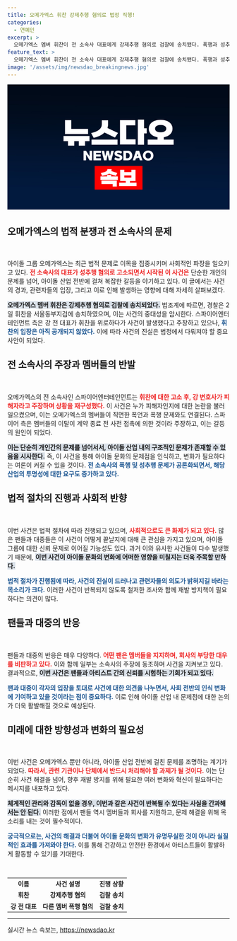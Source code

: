 ```yaml
---
title: 오메가엑스 휘찬 강제추행 혐의로 법정 직행!
categories:
  - 연예인
excerpt: >
  오메가엑스 멤버 휘찬이 전 소속사 대표에게 강제추행 혐의로 검찰에 송치됐다. 폭행과 성추행을 둘러싼 갈등 속, 팀의 내홍이 점점 커지고 있다. 과연 이 사건의 진실은 무엇일까? 클릭해서 자세히 알아보세요!
feature_text: >
  오메가엑스 멤버 휘찬이 전 소속사 대표에게 강제추행 혐의로 검찰에 송치됐다. 폭행과 성추행을 둘러싼 갈등 속, 팀의 내홍이 점점 커지고 있다. 과연 이 사건의 진실은 무엇일까? 클릭해서 자세히 알아보세요!
image: '/assets/img/newsdao_breakingnews.jpg'
---
```


<p><img src="/assets/img/newsdao_breakingnews.jpg" alt="flaretime 속보" /></p>

<h2 data-ke-size="size26">오메가엑스의 법적 분쟁과 전 소속사의 문제</h2>

<p data-ke-size="size16">&nbsp;</p>

<p>아이돌 그룹 오메가엑스는 최근 법적 문제로 이목을 집중시키며 사회적인 파장을 일으키고 있다. <b><span style="color: #ee2323;">전 소속사의 대표가 성추행 혐의로 고소되면서 시작된 이 사건은</span></b> 단순한 개인의 문제를 넘어, 아이돌 산업 전반에 걸쳐 복잡한 갈등을 야기하고 있다. 이 글에서는 사건의 경과, 관련자들의 입장, 그리고 이로 인해 발생하는 영향에 대해 자세히 살펴보겠다.</p>

<p><b><span style="background-color: #21538527;">오메가엑스 멤버 휘찬은 강제추행 혐의로 검찰에 송치되었다.</span></b> 법조계에 따르면, 경찰은 2일 휘찬을 서울동부지검에 송치하였으며, 이는 사건의 중대성을 암시한다. 스파이어엔터테인먼트 측은 강 전 대표가 휘찬을 위로하다가 사건이 발생했다고 주장하고 있으나, <b><span style="color: #1a5490;">휘찬의 입장은 아직 공개되지 않았다.</span></b> 이에 따라 사건의 진실은 법정에서 다뤄져야 할 중요 사안이 되었다.</p>

<h2 data-ke-size="size26">전 소속사의 주장과 멤버들의 반발</h2>

<p data-ke-size="size16">&nbsp;</p>

<p>오메가엑스의 전 소속사인 스파이어엔터테인먼트는 <b><span style="color: #ee2323;">휘찬에 대한 고소 후, 강 변호사가 피해자라고 주장하며 상황을 재구성했다.</span></b> 이 사건은 누가 피해자인지에 대한 논란을 불러일으켰으며, 이는 오메가엑스의 멤버들이 직면한 폭언과 폭행 문제와도 연결된다. 스파이어 측은 멤버들의 이탈이 계약 종료 전 사전 접촉에 의한 것이라 주장하고, 이는 갈등의 원인이 되었다.</p>

<p><b><span style="background-color: #21538527;">이는 단순히 개인간의 문제를 넘어서서, 아이돌 산업 내의 구조적인 문제가 존재할 수 있음을 시사한다.</span></b> 즉, 이 사건을 통해 아이돌 문화의 문제점을 인식하고, 변화가 필요하다는 여론이 커질 수 있을 것이다. <b><span style="color: #1a5490;">전 소속사의 폭행 및 성추행 문제가 공론화되면서, 해당 산업의 투명성에 대한 요구도 증가하고 있다.</span></b></p>

<h2 data-ke-size="size26">법적 절차의 진행과 사회적 반향</h2>

<p data-ke-size="size16">&nbsp;</p>

<p>이번 사건은 법적 절차에 따라 진행되고 있으며, <b><span style="color: #ee2323;">사회적으로도 큰 화제가 되고 있다.</span></b> 많은 팬들과 대중들은 이 사건이 어떻게 끝날지에 대해 큰 관심을 가지고 있으며, 아이돌 그룹에 대한 신뢰 문제로 이어질 가능성도 있다. 과거 이와 유사한 사건들이 다수 발생했기 때문에, <b><span style="background-color: #21538527;">이번 사건이 아이돌 문화의 변화에 어떠한 영향을 미칠지는 더욱 주목할 만하다.</span></b></p>

<p><b><span style="color: #1a5490;">법적 절차가 진행됨에 따라, 사건의 진실이 드러나고 관련자들의 의도가 밝혀지길 바라는 목소리가 크다.</span></b> 이러한 사건이 반복되지 않도록 철저한 조사와 함께 재발 방지책이 필요하다는 의견이 많다.</p>

<h2 data-ke-size="size26">팬들과 대중의 반응</h2>

<p data-ke-size="size16">&nbsp;</p>

<p>팬들과 대중의 반응은 매우 다양하다. <b><span style="color: #ee2323;">어떤 팬은 멤버들을 지지하며, 회사의 부당한 대우를 비판하고 있다.</span></b> 이와 함께 일부는 소속사의 주장에 동조하며 사건을 지켜보고 있다. 결과적으로, <b><span style="background-color: #21538527;">이번 사건은 팬들과 아티스트 간의 신뢰를 시험하는 기회가 되고 있다.</span></b></p>

<p><b><span style="color: #1a5490;">팬과 대중이 각자의 입장을 토대로 사건에 대한 의견을 나누면서, 사회 전반의 인식 변화에 기여하고 있을 것이라는 점이 중요하다.</span></b> 이로 인해 아이돌 산업 내 문제점에 대한 논의가 더욱 활발해질 것으로 예상된다.</p>

<h2 data-ke-size="size26">미래에 대한 방향성과 변화의 필요성</h2>

<p data-ke-size="size16">&nbsp;</p>

<p>이번 사건은 오메가엑스 뿐만 아니라, 아이돌 산업 전반에 걸친 문제를 조명하는 계기가 되었다. <b><span style="color: #ee2323;">따라서, 관련 기관이나 단체에서 반드시 처리해야 할 과제가 될 것이다.</span></b> 이는 단순히 사건 해결을 넘어, 향후 재발 방지를 위해 필요한 여러 변화와 혁신이 필요하다는 메시지를 내포하고 있다.</p>

<p><b><span style="background-color: #21538527;">체계적인 관리와 감독이 없을 경우, 이번과 같은 사건이 반복될 수 있다는 사실을 간과해서는 안 된다.</span></b> 이러한 점에서 팬들 역시 멤버들과 회사를 지원하고, 문제 해결을 위해 목소리를 내는 것이 필수적이다. </p>

<p><b><span style="color: #1a5490;">궁극적으로는, 사건의 해결과 더불어 아이돌 문화의 변화가 유명무실한 것이 아니라 실질적인 효과를 가져와야 한다.</span></b> 이를 통해 건강하고 안전한 환경에서 아티스트들이 활발하게 활동할 수 있기를 기대한다.</p>

<p data-ke-size="size16">&nbsp;</p>

<table>
    <tr>
        <td style="text-align: center; height: 17px;"><b>이름</b></td>
        <td style="text-align: center; height: 17px;"><b>사건 설명</b></td>
        <td style="text-align: center; height: 17px;"><b>진행 상황</b></td>
    </tr>
    <tr>
        <td style="text-align: center; height: 17px;"><b>휘찬</b></td>
        <td style="text-align: center; height: 17px;"><b>강제추행 혐의</b></td>
        <td style="text-align: center; height: 17px;"><b>검찰 송치</b></td>
    </tr>
    <tr>
        <td style="text-align: center; height: 17px;"><b>강 전 대표</b></td>
        <td style="text-align: center; height: 17px;"><b>다른 멤버 폭행 혐의</b></td>
        <td style="text-align: center; height: 17px;"><b>검찰 송치</b></td>
    </tr>
</table>

<hr>
실시간 뉴스 속보는, <a href="https://newsdao.kr" rel="dofollow">https://newsdao.kr</a>


